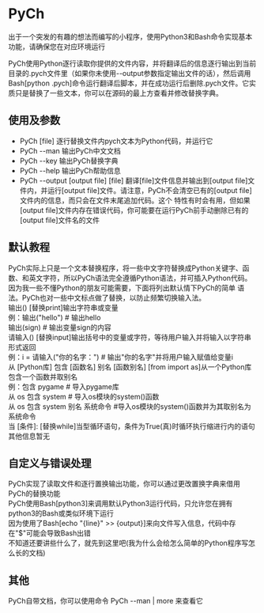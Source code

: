 # PyCh

出于一个突发的有趣的想法而编写的小程序，使用Python3和Bash命令实现基本功能，请确保您在对应环境运行

PyCh使用Python逐行读取你提供的文件内容，并将翻译后的信息逐行输出到当前目录的.pych文件里（如果你未使用--output参数指定输出文件的话），然后调用Bash[python .pych]命令运行翻译后脚本，并在成功运行后删除.pych文件。它实质只是替换了一些文本，你可以在源码的最上方查看并修改替换字典。


## 使用及参数

- PyCh [file]    逐行替换文件内pych文本为Python代码，并运行它
- PyCh --man     输出PyCh中文文档
- PyCh --key     输出PyCh替换字典
- PyCh --help    输出PyCh帮助信息
- PyCh --output [output file] [file]    翻译[file]文件信息并输出到[output file]文件内，并运行[output file]文件。请注意，PyCh不会清空已有的[output file]文件内的信息，而只会在文件末尾追加代码。这个
特性有时会有用，但如果[output file]文件内存在错误代码，你可能要在运行PyCh前手动删除已有的[output file]文件名的文件


## 默认教程

PyCh实际上只是一个文本替换程序，将一些中文字符替换成Python关键字、函数、和英文字符，所以PyCh语法完全遵循Python语法，并可插入Python代码。因为我一些不懂Python的朋友可能需要，下面将列出默认情下PyCh的简单 
语法。PyCh也对一些中文标点做了替换，以防止频繁切换输入法。     
        输出()    [替换print]输出字符串或变量     
                例：输出("hello")  # 输出hello     
                    输出(sign)     # 输出变量sign的内容     
        请输入()    [替换input]输出括号中的变量或字符，等待用户输入并将输入以字符串形式返回     
                例：i = 请输入("你的名字：")    # 输出"你的名字"并将用户输入赋值给变量i     
        从 [Python库] 包含 [函数名] 别名 [函数别名]     [from import as]从一个Python库包含一个函数并取别名     
                例：包含 pygame    # 导入pygame库     
                    从 os 包含 system    # 导入os模块的system()函数     
                    从 os 包含 system 别名 系统命令    #导入os模块的system()函数并为其取别名为 系统命令     
        当 [条件]:    [替换while]当型循环语句，条件为True(真)时循环执行缩进行内的语句     
其他信息暂无     


## 自定义与错误处理

PyCh实现了读取文件和逐行置换输出功能，你可以通过更改置换字典来借用PyCh的替换功能    
PyCh使用Bash[python3]来调用默认Python3运行代码，只允许您在拥有python3的Bash或类似环境下运行    
因为使用了Bash[echo "{line}" >> {output}]来向文件写入信息，代码中存在"$"可能会导致Bash出错    
不知道还要讲些什么了，就先到这里吧(我为什么会给怎么简单的Python程序写怎么长的文档)    

## 其他

PyCh自带文档，你可以使用命令 PyCh --man | more 来查看它
